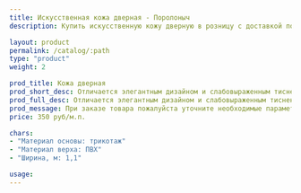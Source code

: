```yaml
---
title: Искусственная кожа дверная - Поролоныч
description: Купить искусственную кожу дверную в розницу с доставкой по Москве.

layout: product
permalink: /catalog/:path
type: "product"
weight: 2

prod_title: Кожа дверная
prod_short_desc: Отличается элегантным дизайном и слабовыраженным тиснением. Приятная фактура. Прочная на разрыв.
prod_full_desc: Отличается элегантным дизайном и слабовыраженным тиснением. Приятная фактура. Прочная на разрыв.
prod_message: При заказе товара пожалуйста уточните необходимые параметры (цвет и количество).
price: 350 руб/м.п.

chars:
- "Материал основы: трикотаж"
- "Материал верха: ПВХ"
- "Ширина, м: 1,1"

usage:
---
```


